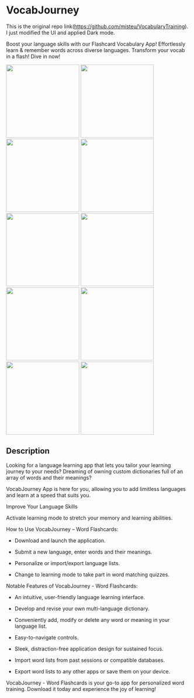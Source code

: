 # VocabJourney

This is the original repo link(https://github.com/misteu/VocabularyTraining). I just modified the UI and applied Dark mode. 

Boost your language skills with our Flashcard Vocabulary App!  Effortlessly learn & remember words across diverse languages. Transform your vocab in a flash! Dive in now!

<img src=https://github.com/salehmasum/VocabularyApp/assets/3840939/6c9a15f8-d5ff-41fc-b0ad-c49de720e1a1 width=200>
<img src=https://github.com/salehmasum/VocabularyApp/assets/3840939/dba38147-b077-4566-9183-871ad4ef5488 width=200>
<img src=https://github.com/salehmasum/VocabularyApp/assets/3840939/defdda41-c8d9-494c-9458-d8138a61e24c width=200>
<img src=https://github.com/salehmasum/VocabularyApp/assets/3840939/630e11d9-1b56-45bb-9e89-b9b97dbb9064 width=200>
<img src=https://github.com/salehmasum/VocabularyApp/assets/3840939/f64369d6-f6c6-468f-8e4e-01eeca8905a8 width=200>
<img src=https://github.com/salehmasum/VocabularyApp/assets/3840939/a3484ca8-0e17-4cbf-9ec1-e2514e2a7ed0 width=200>

<img src=https://github.com/salehmasum/VocabularyApp/assets/3840939/3eabb0f6-d789-4600-80b3-4a028d8268de width=200>
<img src=https://github.com/salehmasum/VocabularyApp/assets/3840939/21042e52-1848-480d-825a-c838b7904a8f width=200>
<img src=https://github.com/salehmasum/VocabularyApp/assets/3840939/7d699a81-2ac1-48a2-9d47-214a43ef35a1 width=200>
<img src=https://github.com/salehmasum/VocabularyApp/assets/3840939/d34f9775-cb7d-489f-820e-c28903aa3f93 width=200>


## Description

Looking for a language learning app that lets you tailor your learning journey to your needs? Dreaming of owning custom dictionaries full of an array of words and their meanings? 

VocabJourney App is here for you, allowing you to add limitless languages and learn at a speed that suits you.

Improve Your Language Skills

Activate learning mode to stretch your memory and learning abilities. 

How to Use VocabJourney – Word Flashcards:

* Download and launch the application.

* Submit a new language, enter words and their meanings.

* Personalize or import/export language lists.

* Change to learning mode to take part in word matching quizzes.

Notable Features of VocabJourney - Word Flashcards:

* An intuitive, user-friendly language learning interface.

* Develop and revise your own multi-language dictionary.

* Conveniently add, modify or delete any word or meaning in your language list.

* Easy-to-navigate controls.

* Sleek, distraction-free application design for sustained focus.

* Import word lists from past sessions or compatible databases.

* Export word lists to any other apps or save them on your device.

VocabJourney - Word Flashcards is your go-to app for personalized word training. Download it today and experience the joy of learning!




 





